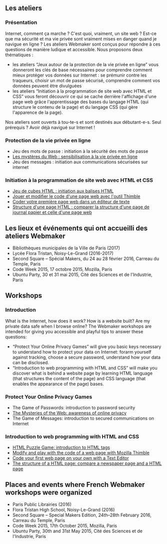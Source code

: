 ## Les ateliers

### Présentation
Internet, comment ça marche ? C'est quoi, vraiment, un site web ? Est-ce que ma sécurité et ma vie privée sont vraiment mises en danger quand je navigue en ligne ?
Les ateliers Webmaker sont conçus pour répondre à ces questions de manière ludique et accessible. Nous proposons deux thématiques :
* les ateliers “Jeux autour de la protection de la vie privée en ligne” vous donneront les clés de base nécessaires pour comprendre comment mieux protéger vos données sur Internet : se prémunir contre les traqueurs, choisir un mot de passe sécurisé, comprendre comment vos données peuvent être divulguées
* les ateliers “Initiation à la programmation de site web avec HTML et CSS” vous feront découvrir ce qui se cache derrière l'affichage d'une page web grâce l'apprentissage des bases du langage HTML (qui structure le contenu de la page) et du langage CSS (qui gère l'apparence de la page).

Nos ateliers sont ouverts à tou-te-s et sont destinés aux débutant-e-s. Seul prérequis ? Avoir déjà navigué sur Internet !

### Protection de la vie privée en ligne
* Jeu des mots de passe : initiation à la sécurité des mots de passe
* [Les mystères du Web : sensibilisation à la vie privée en ligne](./FR/Myst%C3%A8res%20du%20Web.md)
* Jeu des messages : initiation aux communications sécurisées sur internet

### Initiation à la programmation de site web avec HTML et CSS
* [Jeu de cubes HTML : initiation aux balises HTML](./FR/Jeu%20de%20cubes%20HTML%20:%20initiation%20aux%20balises%20HTML.md)
* [Jouer et modifier le code d'une page web avec l'outil Thimble](./FR/Jouer%20et%20modifier%20avec%20le%20code%20d'une%20page%20web%20avec%20l'outil%20Thimble.md)
* [Coder votre première page web dans un éditeur de texte](./FR/Coder%20votre%20premi%C3%A8re%20page%20web%20dans%20un%20%C3%A9diteur%20de%20texte.md)
* [Structure d'une page HTML : comparer la structure d'une page de journal papier et celle d'une page web](./FR/Structure%20d'une%20page%20HTML%20:%20comparer%20la%20structure%20d'une%20page%20de%20journal%20papier%20et%20celle%20d'une%20page%20web.md)

## Les lieux et événements qui ont accueilli des ateliers Webmaker
* Bibliothèques municipales de la Ville de Paris (2017)
* Lycée Flora Tristan, Noisy-Le-Grand (2016-2017)
* Second Square – Spécial Makers, du 24 au 28 février 2016, Carreau du Temple, Paris
* Code Week 2015, 17 octobre 2015, Mozilla, Paris
* Ubuntu Party, 30 et 31 mai 2015, Cité des Sciences et de l'Industrie, Paris

## Workshops

### Introduction
What is the Internet, how does it work? How is a website built? Are my private data safe when I browse online?
The Webmaker workshops are intended for giving you accessible and playful tips to answer these questions:
* “Protect Your Online Privacy Games” will give you basic keys necessary to understand how to protect your data on Internet: forarm yourself against tracking, choose a secure password, understand how your data can be disclosed.
* “Introduction to web programming with HTML and CSS” will make you discover what is behind a website page by learning HTML language (that structures the content of the page) and CSS language (that enables the appearance of the page) bases.

### Protect Your Online Privacy Games
* The Game of Passwords: introduction to password security
* [The Mysteries of the Web: awareness of online privacy](./EN/The%20Mysteries%20of%20the%20Web:%20awareness%20of%20online%20privacy.md)
* The Game of Messages: introduction to secured communications on Internet

### Introduction to web programming with HTML and CSS
* [HTML Puzzle Game: introduction to HTML tags](./EN/HTML%20Puzzle%20Game:%20introduction%20to%20HTML%20tags.md)
* [Modify and play with the code of a web page with Mozilla Thimble](./EN/Modify%20and%20play%20with%20the%20code%20of%20a%20web%20page%20with%20Mozilla%20Thimble.md)
* [Code your first web page on your own with a Text Editor](./EN/Code%20your%20first%20web%20page%20on%20your%20own%20with%20a%20Text%20Editor.md)
* [The structure of a HTML page: compare a newspaper page and a HTML page](./EN/The%20structure%20of%20a%20HTML%20page:%20compare%20a%20newspaper%20page%20and%20a%20HTML%20page.md)

## Places and events where French Webmaker workshops were organized
* Paris Public Librairies (2016)
* Flora Tristan High School, Noisy-Le-Grand (2016)
* Second Square – Special Makers Edition, 24th–28th February 2016, Carreau du Temple, Paris
* Code Week 2015, 17th October 2015, Mozilla, Paris
* Ubuntu Party, 30th and 31st May 2015, Cité des Sciences et de l'Industrie, Paris
